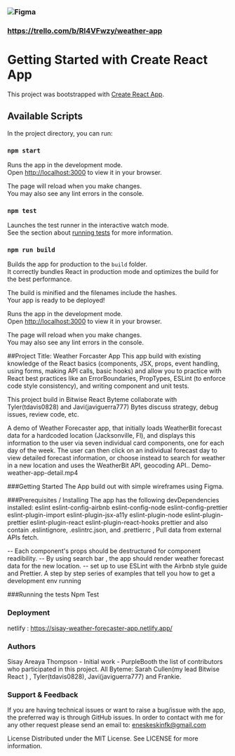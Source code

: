 ### ![Figma](https://user-images.githubusercontent.com/82465149/171688172-a95ef2bb-d6bc-4555-8ff0-ab8ade73fa4b.png)

### https://trello.com/b/Rl4VFwzy/weather-app

 # Getting Started with Create React App

This project was bootstrapped with [Create React App](https://github.com/facebook/create-react-app).

## Available Scripts

In the project directory, you can run:

### `npm start`

Runs the app in the development mode.\
Open [http://localhost:3000](http://localhost:3000) to view it in your browser.

The page will reload when you make changes.\
You may also see any lint errors in the console.

### `npm test`

Launches the test runner in the interactive watch mode.\
See the section about [running tests](https://facebook.github.io/create-react-app/docs/running-tests) for more information.

### `npm run build`

Builds the app for production to the `build` folder.\
It correctly bundles React in production mode and optimizes the build for the best performance.

The build is minified and the filenames include the hashes.\
Your app is ready to be deployed!

Runs the app in the development mode.\
Open [http://localhost:3000](http://localhost:3000) to view it in your browser.

The page will reload when you make changes.\
You may also see any lint errors in the console.

##Project Title: Weather Forcaster App
 This app build with existing knowledge of the React basics (components, JSX, props, event handling, using forms, making API calls, basic hooks) and allow you to practice with React best practices like an ErrorBoundaries, PropTypes, ESLint (to enforce code style consistency), and writing component and unit tests.

This project build in Bitwise React Byteme collaborate with Tyler(tdavis0828) and Javi(javiguerra777) Bytes  discuss strategy, debug issues, review code, etc. 

A demo of Weather Forecaster app, that initially loads WeatherBit forecast data for a hardcoded location (Jacksonville, Fl), and displays this information to the user via seven individual card components, one for each day of the week. The user can then click on an individual forecast day to view detailed forecast information, or choose instead to search for weather in a new location and uses the WeatherBit API,  geocoding API..  Demo-weather-app-detail.mp4

###Getting Started
The App build out with simple wireframes using Figma. 

###Prerequisites / Installing
The app has the following devDependencies installed: eslint eslint-config-airbnb eslint-config-node eslint-config-prettier eslint-plugin-import eslint-plugin-jsx-a11y eslint-plugin-node eslint-plugin-prettier eslint-plugin-react eslint-plugin-react-hooks prettier and also contain .eslintignore, .eslintrc.json, and .prettierrc , Pull data from external APIs fetch.


 -- Each component's props should be destructured for component readibility.
 -- By using search bar , the app should render weather forecast data for the new location.
 -- set up to use ESLint with the Airbnb style guide and Prettier.
A step by step series of examples that tell you how to get a development env running

###Running the tests
Npm Test 

### Deployment
netlify : https://sisay-weather-forecaster-app.netlify.app/

### Authors
Sisay Areaya Thompson - Initial work - PurpleBooth
the list of contributors who participated in this project. All Byteme: Sarah Cullen(my lead Bitwise React ) , Tyler(tdavis0828), Javi(javiguerra777) and Frankie.
### Support & Feedback
If you are having technical issues or want to raise a bug/issue with the app, the preferred way is through GitHub issues. In order to contact with me for any other request please send an email to: eneskeskinfk@gmail.com

License
Distributed under the MIT License. See LICENSE for more information.
